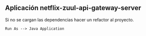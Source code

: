 ## Aplicación netflix-zuul-api-gateway-server

Si no se cargan las dependencias hacer un refactor al proyecto.

```
Run As --> Java Application
```